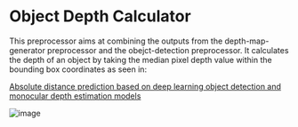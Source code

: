 # Object Depth Calculator

This preprocessor aims at combining the outputs from the depth-map-generator preprocessor and the obejct-detection preprocessor. 
It calculates the depth of an object by taking the median pixel depth value within the bounding box coordinates as seen in:

[Absolute distance prediction based on deep learning object detection and monocular depth estimation models](https://www.researchgate.net/publication/355872639_Absolute_distance_prediction_based_on_deep_learning_object_detection_and_monocular_depth_estimation_models)

![image](https://user-images.githubusercontent.com/25232146/235528519-132d48e7-10a1-4ab4-a098-9fe3b734a422.png)
